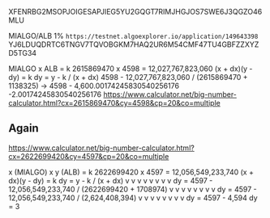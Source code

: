 XFENRBG2MSOPJOIGESAPJIEG5YU2GQGT7RIMJHGJOS7SWE6J3QGZO46MLU



MIALGO/ALB 1%
`https://testnet.algoexplorer.io/application/149643398`
YJ6LDUQDRTC6TNGV7TQVOBGKM7HAQ2UR6M54CMF47TU4GBFZZXYZD5TG34

MIALGO x ALB = k
2615869470 x 4598 = 12,027,767,823,060
(x + dx)(y - dy) = k
dy = y - k / (x + dx)
4598 - 12,027,767,823,060 / (2615869470 + 1138325)
-> 4598 - 4,600.00174245830540256176
-2.00174245830540256176
https://www.calculator.net/big-number-calculator.html?cx=2615869470&cy=4598&cp=20&co=multiple

## Again
https://www.calculator.net/big-number-calculator.html?cx=2622699420&cy=4597&cp=20&co=multiple

x (MIALGO) x  y (ALB) = k
2622699420 x 4597 = 12,056,549,233,740
(x + dx)(y - dy) = k
dy = y - k / (x + dx)
v v v v v v v v
dy = 4597 - 12,056,549,233,740 / (2622699420 + 1708974)
v v v v v v v v
dy = 4597 - 12,056,549,233,740 / (2,624,408,394)
v v v v v v v v
dy = 4597 - 4,594
dy = 3
